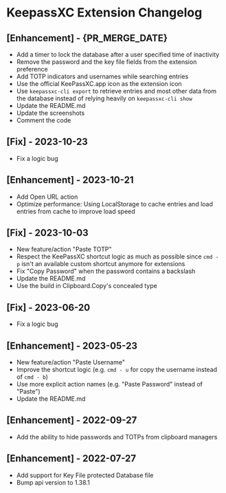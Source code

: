 # KeepassXC Extension Changelog

## [Enhancement] - {PR_MERGE_DATE}

- Add a timer to lock the database after a user specified time of inactivity
- Remove the password and the key file fields from the extension preference
- Add TOTP indicators and usernames while searching entries
- Use the official KeePassXC.app icon as the extension icon
- Use `keepassxc-cli export` to retrieve entries and most other data from the database instead of relying heavily on `keepassxc-cli show`
- Update the README.md
- Update the screenshots
- Comment the code

## [Fix] - 2023-10-23

- Fix a logic bug

## [Enhancement] - 2023-10-21

- Add Open URL action
- Optimize performance: Using LocalStorage to cache entries and load entries from cache to improve load speed

## [Fix] - 2023-10-03

- New feature/action "Paste TOTP"
- Respect the KeePassXC shortcut logic as much as possible since `cmd - p` isn't an available custom shortcut anymore for extensions
- Fix "Copy Password" when the password contains a backslash
- Update the README.md
- Use the build in Clipboard.Copy's concealed type

## [Fix] - 2023-06-20

- Fix a logic bug

## [Enhancement] - 2023-05-23

- New feature/action "Paste Username"
- Improve the shortcut logic (e.g. `cmd - u` for copy the username instead of `cmd - b`)
- Use more explicit action names (e.g. "Paste Password" instead of "Paste")
- Update the README.md

## [Enhancement] - 2022-09-27

- Add the ability to hide passwords and TOTPs from clipboard managers

## [Enhancement] - 2022-07-27

- Add support for Key File protected Database file
- Bump api version to 1.38.1
